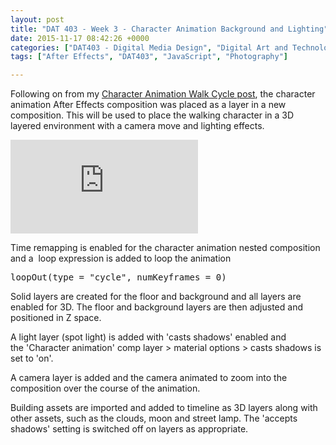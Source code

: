 ```yaml
---
layout: post
title: "DAT 403 - Week 3 - Character Animation Background and Lighting"
date: 2015-11-17 08:42:26 +0000
categories: ["DAT403 - Digital Media Design", "Digital Art and Technology"]
tags: ["After Effects", "DAT403", "JavaScript", "Photography"]

---
```

Following on from my <a href="{{ site.baseurl }}/dat-403-task-week-3-character-animation-walk-cycle/">Character Animation Walk Cycle post</a>, the character animation After Effects composition was placed as a layer in a new composition. This will be used to place the walking character in a 3D layered environment with a camera move and lighting effects.

<div class="embed-container"><iframe src="https://www.youtube.com/embed/2_tjGgVJs0w" frameborder="0" allow="accelerometer; autoplay; clipboard-write; encrypted-media; gyroscope; picture-in-picture" allowfullscreen></iframe></div>

Time remapping is enabled for the character animation nested composition and a  loop expression is added to loop the animation
<pre class="EnlighterJSRAW" data-enlighter-language="generic">loopOut(type = "cycle", numKeyframes = 0)</pre>
Solid layers are created for the floor and background and all layers are enabled for 3D. The floor and background layers are then adjusted and positioned in Z space.

A light layer (spot light) is added with 'casts shadows' enabled and the 'Character animation' comp layer &gt; material options &gt; casts shadows is set to 'on'.

A camera layer is added and the camera animated to zoom into the composition over the course of the animation.

Building assets are imported and added to timeline as 3D layers along with other assets, such as the clouds, moon and street lamp. The 'accepts shadows' setting is switched off on layers as appropriate.